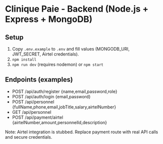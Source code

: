 # Clinique Paie - Backend (Node.js + Express + MongoDB)

## Setup

1. Copy `.env.example` to `.env` and fill values (MONGODB_URI, JWT_SECRET, Airtel credentials).
2. `npm install`
3. `npm run dev` (requires nodemon) or `npm start`

## Endpoints (examples)
- POST /api/auth/register {name,email,password,role}
- POST /api/auth/login {email,password}
- POST /api/personnel {fullName,phone,email,jobTitle,salary,airtelNumber}
- GET /api/personnel
- POST /api/payment/airtel {airtelNumber,amount,personnelId,description}

Note: Airtel integration is stubbed. Replace payment route with real API calls and secure credentials.
